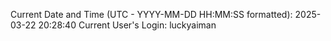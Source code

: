 Current Date and Time (UTC - YYYY-MM-DD HH:MM:SS formatted): 2025-03-22 20:28:40
Current User's Login: luckyaiman

